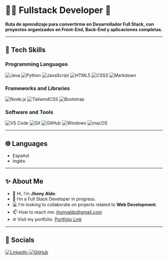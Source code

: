 # 👨‍💻 Fullstack Developer 🚀

**Ruta de aprendizaje para convertirme en Desarrollador Full Stack, con proyectos organizados en Front-End, Back-End y aplicaciones completas.**

---

## 🧰 **Tech Skills**

### **Programming Languages**
<p align="left">
  <img src="https://img.shields.io/badge/Java-ED8B00?style=flat&logo=java&logoColor=white" alt="Java" />
  <img src="https://img.shields.io/badge/Python-3776AB?style=flat&logo=python&logoColor=white" alt="Python" />
  <img src="https://img.shields.io/badge/JavaScript-323330?style=flat&logo=javascript&logoColor=F7DF1E" alt="JavaScript" />
  <img src="https://img.shields.io/badge/HTML5-E34F26?style=flat&logo=html5&logoColor=white" alt="HTML5" />
  <img src="https://img.shields.io/badge/CSS3-1572B6?style=flat&logo=css3&logoColor=white" alt="CSS3" />
  <img src="https://img.shields.io/badge/Markdown-000000?style=flat&logo=markdown&logoColor=white" alt="Markdown" />
</p>

### **Frameworks and Libraries**
<p align="left">
  <img src="https://img.shields.io/badge/Node.js-339933?style=flat&logo=node.js&logoColor=white" alt="Node.js" />
  <img src="https://img.shields.io/badge/TailwindCSS-06B6D4?style=flat&logo=tailwindcss&logoColor=white" alt="TailwindCSS" />
  <img src="https://img.shields.io/badge/Bootstrap-563D7C?style=flat&logo=bootstrap&logoColor=white" alt="Bootstrap" />
</p>

### **Software and Tools**
<p align="left">
  <img src="https://img.shields.io/badge/VS%20Code-0078D7?style=flat&logo=visual-studio-code&logoColor=white" alt="VS Code" />
  <img src="https://img.shields.io/badge/Git-F05032?style=flat&logo=git&logoColor=white" alt="Git" />
  <img src="https://img.shields.io/badge/GitHub-181717?style=flat&logo=github&logoColor=white" alt="GitHub" />
  <img src="https://img.shields.io/badge/Windows-0078D6?style=flat&logo=windows&logoColor=white" alt="Windows" />
  <img src="https://img.shields.io/badge/macOS-000000?style=flat&logo=macOS&logoColor=white" alt="macOS" />
</p>

---

## 🌐 **Languages**
- Español
- Inglés

---

## ✨ **About Me**
- 👋 Hi, I’m **Jhony Aldo**.
- 🌱 I’m a Full Stack Developer in progress.
- 💻 I’m looking to collaborate on projects related to **Web Development**.
- 📫 How to reach me: [jhonyaldo@gmail.com](mailto:jhonyaldo@gmail.com)
- 🌐 Visit my portfolio: [Portfolio Link](https://tusitio.com)

---

## 🔗 **Socials**
<p align="left">
  <a href="https://linkedin.com/in/tuperfil" target="_blank">
    <img src="https://img.shields.io/badge/LinkedIn-0077B5?style=flat&logo=linkedin&logoColor=white" alt="LinkedIn" />
  </a>
  <a href="https://github.com/jhonyaldo" target="_blank">
    <img src="https://img.shields.io/badge/GitHub-181717?style=flat&logo=github&logoColor=white" alt="GitHub" />
  </a>
</p>

